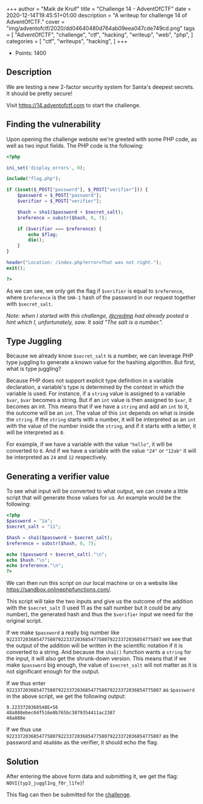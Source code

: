+++
author = "Maik de Kruif"
title = "Challenge 14 - AdventOfCTF"
date = 2020-12-14T19:45:51+01:00
description = "A writeup for challenge 14 of AdventOfCTF."
cover = "img/adventofctf/2020/dd04640480d764ab09eea047cde749cd.png"
tags = [
    "AdventOfCTF",
    "challenge",
    "ctf",
    "hacking",
    "writeup",
    "web",
    "php",
]
categories = [
    "ctf",
    "writeups",
    "hacking",
]
+++

- Points: 1400

## Description

We are testing a new 2-factor security system for Santa's deepest secrets. It should be pretty secure!

Visit <https://14.adventofctf.com> to start the challenge.

## Finding the vulnerability

Upon opening the challenge website we're greeted with some PHP code, as well as two input fields. The PHP code is the following:

```php
<?php

ini_set('display_errors', 0);

include("flag.php");

if (isset($_POST["password"], $_POST["verifier"])) {
    $password = $_POST["password"];
    $verifier = $_POST["verifier"];

    $hash = sha1($password + $secret_salt);
    $reference = substr($hash, 0, 7);

    if ($verifier === $reference) {
        echo $flag;
        die();
    }
}

header("Location: /index.php?error=That was not right.");
exit();

?>
```

As we can see, we only get the flag if `$verifier` is equal to `$reference`, where `$reference` is the `SHA-1` hash of the password in our request together with `$secret_salt`.

_Note: when I started with this challenge, [@credmp](https://twitter.com/credmp) had already posted a hint which I, unfortunately, saw. It said "The salt is a number."._

## Type Juggling

Because we already know `$secret_salt` is a number, we can leverage PHP type juggling to generate a known value for the hashing algorithm. But first, what is type juggling?

Because PHP does not support explicit type definition in a variable declaration, a variable's type is determined by the context in which the variable is used. For instance, if a `string` value is assigned to a variable `$var`, `$var` becomes a string. But if an `int` value is then assigned to `$var`, it becomes an int. This means that if we have a `string` and add an `int` to it, the outcome will be an `int`. The value of this `int` depends on what is inside the `string`. If the `string` starts with a number, it will be interpreted as an `int` with the value of the number inside the `string`, and if it starts with a letter, it will be interpreted as `0`.

For example, if we have a variable with the value `"hello"`, it will be converted to `0`. And if we have a variable with the value `"24"` or `"12ab"` it will be interpreted as `24` and `12` respectively.

## Generating a verifier value

To see what input will be converted to what output, we can create a little script that will generate those values for us. An example would be the following:

```php
<?php
$password = "1a";
$secret_salt = "11";

$hash = sha1($password + $secret_salt);
$reference = substr($hash, 0, 7);

echo ($password + $secret_salt)."\n";
echo $hash."\n";
echo $reference."\n";
?>
```

We can then run this script on our local machine or on a website like <https://sandbox.onlinephpfunctions.com/>.

This script will take the two inputs and give us the outcome of the addition with the `$secret_salt` (I used 11 as the salt number but it could be any number), the generated hash and thus the `$verifier` input we need for the original script.

If we make `$password` a really big number like `922337203685477580792233720368547758079223372036854775807` we see that the output of the addition will be written in the scientific notation if it is converted to a string. And because the `sha1()` function wants a `string` for the input, it will also get the shrunk-down version. This means that if we make `$password` big enough, the value of `$secret_salt` will not matter as it is not significant enough for the output.

If we thus enter `922337203685477580792233720368547758079223372036854775807` as `$password` in the above script, we get the following output:

```text
9.2233720368548E+56
48a888ebec04f516e8b765bc3879354411ac2387
48a888e
```

If we thus use `922337203685477580792233720368547758079223372036854775807` as the password and `48a888e` as the verifier, it should echo the flag.

## Solution

After entering the above form data and submitting it, we get the flag: `NOVI{typ3_juggl1ng_f0r_l1fe}`!

This flag can then be submitted for the [challenge](https://ctfd.adventofctf.com/challenges#14-15).
